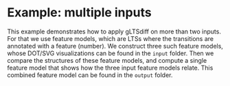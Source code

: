 # Example: multiple inputs
This example demonstrates how to apply gLTSdiff on more than two inputs. For that we use feature models, which are LTSs where the transitions are annotated with a feature (number). We construct three such feature models, whose DOT/SVG visualizations can be found in the `input` folder. Then we compare the structures of these feature models, and compute a single feature model that shows how the three input feature models relate. This combined feature model can be found in the `output` folder.
